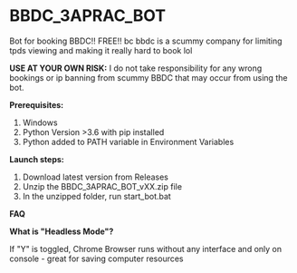 # BBDC_3APRAC_BOT
 Bot for booking BBDC!! FREE!!
 bc bbdc is a scummy company for limiting tpds viewing and making it really hard to book lol

**USE AT YOUR OWN RISK:**
I do not take responsibility for any wrong bookings or ip banning from scummy BBDC that may occur from using the bot.

**Prerequisites:**
1. Windows
2. Python Version >3.6 with pip installed
3. Python added to PATH variable in Environment Variables


**Launch steps:**
1. Download latest version from Releases
2. Unzip the BBDC_3APRAC_BOT_vXX.zip file
3. In the unzipped folder, run start_bot.bat

**FAQ**

**What is "Headless Mode"?**

If "Y" is toggled, Chrome Browser runs without any interface and only on console - great for saving computer resources
